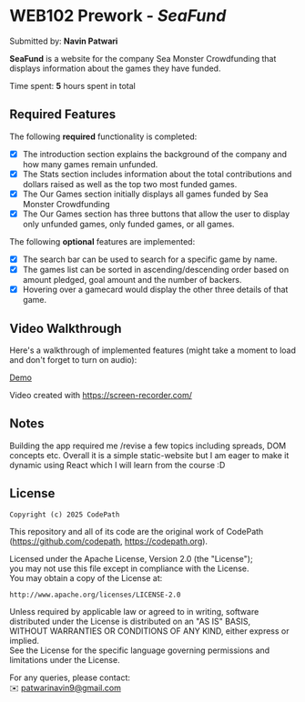 # WEB102 Prework - *SeaFund*

Submitted by: **Navin Patwari**

**SeaFund** is a website for the company Sea Monster Crowdfunding that displays information about the games they have funded.

Time spent: **5** hours spent in total

## Required Features

The following **required** functionality is completed:

* [x] The introduction section explains the background of the company and how many games remain unfunded.
* [x] The Stats section includes information about the total contributions and dollars raised as well as the top two most funded games.
* [x] The Our Games section initially displays all games funded by Sea Monster Crowdfunding
* [x] The Our Games section has three buttons that allow the user to display only unfunded games, only funded games, or all games.

The following **optional** features are implemented:

* [x] The search bar can be used to search for a specific game by name.
* [x] The games list can be sorted in ascending/descending order based on amount pledged, goal amount and the number of backers.
* [x] Hovering over a gamecard would display the other three details of that game.

## Video Walkthrough

Here's a walkthrough of implemented features (might take a moment to load and don't forget to turn on audio):

[Demo](https://github.com/user-attachments/assets/59b73880-8a63-4499-af66-96253fdb58ba)

<!-- Replace this with whatever GIF tool you used! -->
Video created with https://screen-recorder.com/
<!-- Recommended tools:
[Kap](https://getkap.co/) for macOS
[ScreenToGif](https://www.screentogif.com/) for Windows
[peek](https://github.com/phw/peek) for Linux. -->

## Notes

Building the app required me /revise a few topics including spreads, DOM concepts etc. Overall it is a simple static-website but I am eager to make it dynamic using React which I will learn from the course :D

## License

    Copyright (c) 2025 CodePath

This repository and all of its code are the original work of CodePath  
(https://github.com/codepath, https://codepath.org).

Licensed under the Apache License, Version 2.0 (the "License");  
you may not use this file except in compliance with the License.  
You may obtain a copy of the License at:

    http://www.apache.org/licenses/LICENSE-2.0

Unless required by applicable law or agreed to in writing, software  
distributed under the License is distributed on an "AS IS" BASIS,  
WITHOUT WARRANTIES OR CONDITIONS OF ANY KIND, either express or implied.  
See the License for the specific language governing permissions and  
limitations under the License.

For any queries, please contact:  
✉️ patwarinavin9@gmail.com
